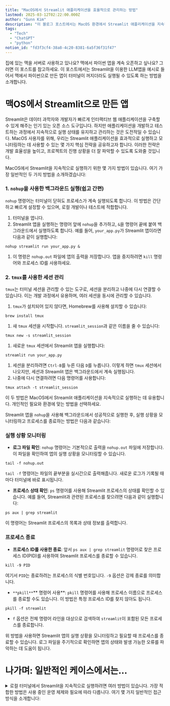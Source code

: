 ```yaml
---
title: "MacOS에서 Streamlit 애플리케이션을 효율적으로 관리하는 방법"
lastmod: 2025-03-12T02:22:00.000Z
author: "Gunn Kim"
description: "이 블로그 포스트에서는 MacOS 환경에서 Streamlit 애플리케이션을 지속적으로 실행하고 관리하는 두 가지 주요 방법을 소개합니다. nohup을 사용한 백그라운드 실행과 tmux를 활용한 세션 관리 방법을 탐색하며, 실행 상황 모니터링과 프로세스 종료 방법에 대해서도 논의합니다. 개발자가 자신의 Streamlit 애플리케이션을 더 효과적으로 관리할 수 있도록 도와주는 이 글은 필수 읽을 거리입니다."
tags:
  - "Tech"
  - "ChatGPT"
  - "python"
notion_id: "fd3f3cf4-38a8-4c20-8381-6a5f36f31f47"
---
```


집에 있는 맥을 서버로 사용하고 있나요? 맥에서 파이썬 앱을 계속 오픈하고 싶나요? 그러면 이 포스트를 참고하세요. 이 포스트에서는 Streamlit을 이용한 LLM앱을 예시로 들어서 맥에서 파이썬으로 만든 앱이 터미널이 꺼지더라도 실행될 수 있도록 하는 방법을 소개합니다.

# 맥OS에서 Streamlit으로 만든 앱

Streamlit은 데이터 과학자와 개발자가 빠르게 인터랙티브 웹 애플리케이션을 구축할 수 있게 해주는 인기 있는 오픈 소스 도구입니다. 하지만 애플리케이션을 개발하고 테스트하는 과정에서 지속적으로 실행 상태를 유지하고 관리하는 것은 도전적일 수 있습니다. MacOS 사용자를 위해, 우리는 Streamlit 애플리케이션을 효과적으로 실행하고 모니터링하는 데 사용할 수 있는 몇 가지 핵심 전략을 공유하고자 합니다. 이러한 전략은 개발 효율성을 높이고, 프로젝트의 진행 상황을 더 잘 파악할 수 있도록 도와줄 것입니다.

MacOS에서 Streamlit을 지속적으로 실행하기 위한 몇 가지 방법이 있습니다. 여기 가장 일반적인 두 가지 방법을 소개하겠습니다:

### 1. `nohup`을 사용한 백그라운드 실행(쉽고 간편)

`nohup` 명령어는 터미널이 닫혀도 프로세스가 계속 실행되도록 합니다. 이 방법은 간단하고 빠르게 설정할 수 있으며, 로컬 개발이나 테스트에 적합합니다.

1. 터미널을 엽니다.
1. Streamlit 앱을 실행하는 명령어 앞에 `nohup`을 추가하고, `&`을 명령어 끝에 붙여 백그라운드에서 실행하도록 합니다. 예를 들어, `your_app.py`가 Streamlit 앱이라면 다음과 같이 실행합니다:
```plain text
nohup streamlit run your_app.py &

```

1. 이 명령은 `nohup.out` 파일에 앱의 출력을 저장합니다. 앱을 중지하려면 `kill` 명령어와 프로세스 ID를 사용하세요.

### 2. `tmux`를 사용한 세션 관리

`tmux`는 터미널 세션을 관리할 수 있는 도구로, 세션을 분리하고 나중에 다시 연결할 수 있습니다. 이는 개발 과정에서 유용하며, 여러 세션을 동시에 관리할 수 있습니다.

1. `tmux`가 설치되어 있지 않다면, Homebrew를 사용해 설치할 수 있습니다:
```plain text
brew install tmux

```

1. 새 `tmux` 세션을 시작합니다. `streamlit_session`과 같은 이름을 줄 수 있습니다:
```plain text
tmux new -s streamlit_session

```

1. 새로운 `tmux` 세션에서 Streamlit 앱을 실행합니다:
```plain text
streamlit run your_app.py

```

1. 세션을 분리하려면 `Ctrl-B`를 누른 다음 `D`를 누릅니다. 이렇게 하면 `tmux` 세션에서 나오지만, 세션과 Streamlit 앱은 백그라운드에서 계속 실행됩니다.
1. 나중에 다시 연결하려면 다음 명령어를 사용합니다:
```plain text
tmux attach -t streamlit_session

```


이 두 방법은 MacOS에서 Streamlit 애플리케이션을 지속적으로 실행하는 데 유용합니다. 개인적인 필요와 환경에 맞는 방법을 선택하세요.



Streamlit 앱을 `nohup`을 사용해 백그라운드에서 성공적으로 실행한 후, 실행 상황을 모니터링하고 프로세스를 종료하는 방법은 다음과 같습니다:

### 실행 상황 모니터링

- **로그 파일 확인**: `nohup` 명령어는 기본적으로 출력을 `nohup.out` 파일에 저장합니다. 이 파일을 확인하여 앱의 실행 상황을 모니터링할 수 있습니다.
```plain text
tail -f nohup.out

```

`tail -f` 명령어는 파일의 끝부분을 실시간으로 출력해줍니다. 새로운 로그가 기록될 때마다 터미널에 바로 표시됩니다.

- **프로세스 상태 확인**: `ps` 명령어를 사용해 Streamlit 프로세스의 상태를 확인할 수 있습니다. 예를 들어, Streamlit과 관련된 프로세스를 찾으려면 다음과 같이 실행합니다:
```plain text
ps aux | grep streamlit

```

이 명령어는 Streamlit 프로세스의 목록과 상태 정보를 출력합니다.


### 프로세스 종료

- **프로세스 ID를 사용한 종료**: 앞서 `ps aux | grep streamlit` 명령어로 찾은 프로세스 ID(PID)를 사용하여 Streamlit 프로세스를 종료할 수 있습니다.
```plain text
kill -9 PID

```

여기서 `PID`는 종료하려는 프로세스의 식별 번호입니다. `-9` 옵션은 강제 종료를 의미합니다.

- `**pkill**`** 명령어 사용**: `pkill` 명령어를 사용해 프로세스 이름으로 프로세스를 종료할 수도 있습니다. 이 방법은 특정 프로세스 ID를 찾지 않아도 됩니다.
```plain text
pkill -f streamlit

```

- `f` 옵션은 전체 명령어 라인을 대상으로 검색하여 `streamlit`이 포함된 모든 프로세스를 종료합니다.

위 방법을 사용하면 Streamlit 앱의 실행 상황을 모니터링하고 필요할 때 프로세스를 종료할 수 있습니다. 로그 파일을 주기적으로 확인하면 앱의 상태와 발생 가능한 오류를 파악하는 데 도움이 됩니다.

# 나가며: 일반적인 케이스에서는…

<details>
<summary>로컬 터미널에서 Streamlit을 지속적으로 실행하려면 여러 방법이 있습니다. 가장 적합한 방법은 사용 중인 운영 체제와 필요에 따라 다릅니다. 여기 몇 가지 일반적인 접근 방식을 소개합니다:</summary>

1. **nohup을 사용한 백그라운드 실행:**
- `nohup` 명령어를 사용하여 Streamlit 애플리케이션을 백그라운드에서 실행할 수 있습니다. 이 방법은 터미널 세션이 종료되어도 Streamlit이 계속 실행되게 합니다.
- 예시: `nohup streamlit run your_app.py &`
- 이 명령은 `nohup.out` 파일에 로그를 출력합니다.
1. **Screen을 사용한 세션 관리:**
- `screen`은 세션을 분리하고 나중에 다시 연결할 수 있게 해주는 도구입니다. 이를 통해 로컬 컴퓨터에서 Streamlit 애플리케이션을 지속적으로 실행할 수 있습니다.
- `screen` 설치 후, 새 세션을 시작하고 Streamlit 애플리케이션을 실행합니다.
- 예시:
- 세션 시작: `screen -S streamlit`
- Streamlit 실행: `streamlit run your_app.py`
- 세션 분리: `Ctrl-A` 다음 `D`
- 나중에 세션으로 돌아가려면 `screen -r streamlit`을 사용합니다.
1. **tmux를 사용한 세션 관리:**
- `tmux`는 `screen`과 유사한 도구로, 세션 관리 기능을 제공합니다. `tmux`를 사용하면 여러 창과 패널을 사용하여 작업할 수 있습니다.
- `tmux` 세션을 시작하고, Streamlit 애플리케이션을 실행한 다음, 세션에서 분리할 수 있습니다.
- 예시:
- 세션 시작: `tmux new -s streamlit`
- Streamlit 실행: `streamlit run your_app.py`
- 세션 분리: `Ctrl-B` 다음 `D`
- 세션으로 돌아가려면 `tmux attach -t streamlit`을 사용합니다.
1. **시스템 서비스로 설정:**
- Linux 시스템의 경우, Streamlit 애플리케이션을 systemd 서비스로 설정하여 부팅 시 자동으로 시작하게 만들 수 있습니다.
- `/etc/systemd/system/`에 서비스 파일을 만들고, Streamlit 애플리케이션을 실행하는 데 필요한 설정을 정의합니다.
- 서비스를 활성화하여 부팅 시 자동으로 시작하게 설정합니다.

이러한 방법 중 하나를 선택하여 로컬 터미널에서 Streamlit 애플리케이션을 지속적으로 실행할 수 있습니다. 사용 환경과 필요에 따라 가장 적합한 방법을 선택하세요.


</details>

